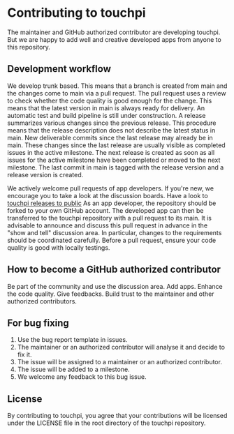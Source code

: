 # Contributing to touchpi 

The maintainer and GitHub authorized contributor are developing touchpi.
But we are happy to add well and creative developed apps from anyone to this repository.

## Development workflow
We develop trunk based. 
This means that a branch is created from main and the changes come to main via a pull request. 
The pull request uses a review to check whether the code quality is good enough for the change. 
This means that the latest version in main is always ready for delivery. 
An automatic test and build pipeline is still under construction. 
A release summarizes various changes since the previous release. 
This procedure means that the release description does not describe the latest status in main. 
New deliverable commits since the last release may already be in main. 
These changes since the last release are usually visible as completed issues in the active milestone.
The next release is created as soon as all issues for the active milestone have been completed 
or moved to the next milestone. 
The last commit in main is tagged with the release version and a release version is created.

We actively welcome pull requests of app developers. 
If you're new, we encourage you to take a look at the discussion boards.
Have a look to [touchpi releases to public](https://github.com/touchpi/touchpi/discussions/5)
As an app developer, the repository should be forked to your own GitHub account. 
The developed app can then be transferred to the touchpi repository with a pull request to its main. 
It is advisable to announce and discuss this pull request in advance in the "show and tell" discussion area. 
In particular, changes to the requirements should be coordinated carefully.
Before a pull request, ensure your code quality is good with locally testings.

## How to become a GitHub authorized contributor

Be part of the community and use the discussion area. Add apps. Enhance the code quality. Give feedbacks. 
Build trust to the maintainer and other authorized contributors. 

## For bug fixing

1. Use the bug report template in issues.
2. The maintainer or an authorized contributor will analyse it and decide to fix it. 
3. The issue will be assigned to a maintainer or an authorized contributor.
4. The issue will be added to a milestone.
5. We welcome any feedback to this bug issue.

## License

By contributing to touchpi, you agree that your contributions will be licensed
under the LICENSE file in the root directory of the touchpi repository.